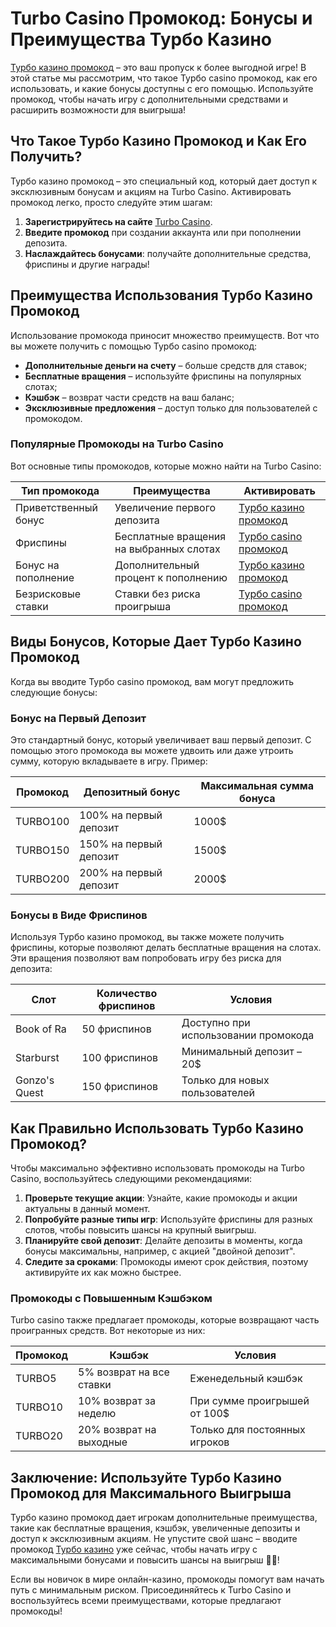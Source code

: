 # Turbo Casino Промокод: Бонусы и Преимущества Турбо Казино

[Турбо казино промокод](https://turbo-casino.pro/TURVK) – это ваш пропуск к более выгодной игре! В этой статье мы рассмотрим, что такое Турбо casino промокод, как его использовать, и какие бонусы доступны с его помощью. Используйте промокод, чтобы начать игру с дополнительными средствами и расширить возможности для выигрыша!

## Что Такое Турбо Казино Промокод и Как Его Получить?

Турбо казино промокод – это специальный код, который дает доступ к эксклюзивным бонусам и акциям на Turbo Casino. Активировать промокод легко, просто следуйте этим шагам:

1. **Зарегистрируйтесь на сайте** [Turbo Casino](https://turbo-casino.pro/TURVK).
2. **Введите промокод** при создании аккаунта или при пополнении депозита.
3. **Наслаждайтесь бонусами**: получайте дополнительные средства, фриспины и другие награды!

## Преимущества Использования Турбо Казино Промокод

Использование промокода приносит множество преимуществ. Вот что вы можете получить с помощью Турбо casino промокод:

- **Дополнительные деньги на счету** – больше средств для ставок;
- **Бесплатные вращения** – используйте фриспины на популярных слотах;
- **Кэшбэк** – возврат части средств на ваш баланс;
- **Эксклюзивные предложения** – доступ только для пользователей с промокодом.

### Популярные Промокоды на Turbo Casino

Вот основные типы промокодов, которые можно найти на Turbo Casino:

| Тип промокода           | Преимущества                          | Активировать                           |
|-------------------------|----------------------------------------|-----------------------------------------|
| Приветственный бонус    | Увеличение первого депозита            | [Турбо казино промокод](https://turbo-casino.pro/TURVK) |
| Фриспины                 | Бесплатные вращения на выбранных слотах | [Турбо casino промокод](https://turbo-casino.pro/TURVK) |
| Бонус на пополнение     | Дополнительный процент к пополнению    | [Турбо казино промокод](https://turbo-casino.pro/TURVK) |
| Безрисковые ставки      | Ставки без риска проигрыша             | [Турбо casino промокод](https://turbo-casino.pro/TURVK) |

## Виды Бонусов, Которые Дает Турбо Казино Промокод

Когда вы вводите Турбо casino промокод, вам могут предложить следующие бонусы:

### Бонус на Первый Депозит

Это стандартный бонус, который увеличивает ваш первый депозит. С помощью этого промокода вы можете удвоить или даже утроить сумму, которую вкладываете в игру. Пример:

| Промокод                 | Депозитный бонус                       | Максимальная сумма бонуса               |
|--------------------------|----------------------------------------|-----------------------------------------|
| TURBO100                 | 100% на первый депозит                 | 1000$                                   |
| TURBO150                 | 150% на первый депозит                 | 1500$                                   |
| TURBO200                 | 200% на первый депозит                 | 2000$                                   |

### Бонусы в Виде Фриспинов

Используя Турбо казино промокод, вы также можете получить фриспины, которые позволяют делать бесплатные вращения на слотах. Эти вращения позволяют вам попробовать игру без риска для депозита:

| Слот                     | Количество фриспинов                   | Условия                                  |
|--------------------------|----------------------------------------|------------------------------------------|
| Book of Ra               | 50 фриспинов                           | Доступно при использовании промокода     |
| Starburst                | 100 фриспинов                          | Минимальный депозит – 20$                |
| Gonzo's Quest            | 150 фриспинов                          | Только для новых пользователей           |

## Как Правильно Использовать Турбо Казино Промокод?

Чтобы максимально эффективно использовать промокоды на Turbo Casino, воспользуйтесь следующими рекомендациями:

1. **Проверьте текущие акции**: Узнайте, какие промокоды и акции актуальны в данный момент.
2. **Попробуйте разные типы игр**: Используйте фриспины для разных слотов, чтобы повысить шансы на крупный выигрыш.
3. **Планируйте свой депозит**: Делайте депозиты в моменты, когда бонусы максимальны, например, с акцией "двойной депозит".
4. **Следите за сроками**: Промокоды имеют срок действия, поэтому активируйте их как можно быстрее.

### Промокоды с Повышенным Кэшбэком

Turbo casino также предлагает промокоды, которые возвращают часть проигранных средств. Вот некоторые из них:

| Промокод                 | Кэшбэк                                 | Условия                                  |
|--------------------------|----------------------------------------|------------------------------------------|
| TURBO5                   | 5% возврат на все ставки               | Еженедельный кэшбэк                      |
| TURBO10                  | 10% возврат за неделю                  | При сумме проигрышей от 100$             |
| TURBO20                  | 20% возврат на выходные                | Только для постоянных игроков            |

## Заключение: Используйте Турбо Казино Промокод для Максимального Выигрыша

Турбо казино промокод дает игрокам дополнительные преимущества, такие как бесплатные вращения, кэшбэк, увеличенные депозиты и доступ к эксклюзивным акциям. Не упустите свой шанс – вводите промокод [Турбо казино](https://turbo-casino.pro/TURVK) уже сейчас, чтобы начать игру с максимальными бонусами и повысить шансы на выигрыш 🎲💵!

Если вы новичок в мире онлайн-казино, промокоды помогут вам начать путь с минимальным риском. Присоединяйтесь к Turbo Casino и воспользуйтесь всеми преимуществами, которые предлагают промокоды!

